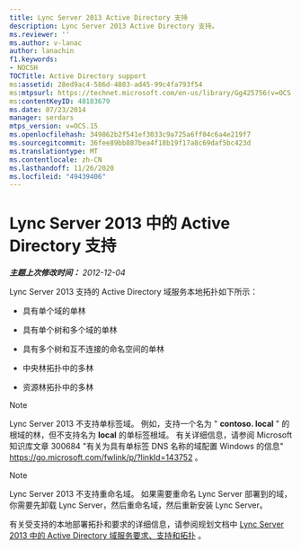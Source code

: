```yaml
---
title: Lync Server 2013 Active Directory 支持
description: Lync Server 2013 Active Directory 支持。
ms.reviewer: ''
ms.author: v-lanac
author: lanachin
f1.keywords:
- NOCSH
TOCTitle: Active Directory support
ms:assetid: 28ed9ac4-586d-4803-ad45-99c4fa793f54
ms:mtpsurl: https://technet.microsoft.com/en-us/library/Gg425756(v=OCS.15)
ms:contentKeyID: 48183679
ms.date: 07/23/2014
manager: serdars
mtps_version: v=OCS.15
ms.openlocfilehash: 349862b2f541ef3033c9a725a6ff04c6a4e219f7
ms.sourcegitcommit: 36fee89bb887bea4f18b19f17a8c69daf5bc423d
ms.translationtype: MT
ms.contentlocale: zh-CN
ms.lasthandoff: 11/26/2020
ms.locfileid: "49439406"
---
```

# <a name="active-directory-support-in-lync-server-2013"></a>Lync Server 2013 中的 Active Directory 支持

<div data-xmlns="http://www.w3.org/1999/xhtml">

<div class="topic" data-xmlns="http://www.w3.org/1999/xhtml" data-msxsl="urn:schemas-microsoft-com:xslt" data-cs="https://msdn.microsoft.com/">

<div data-asp="https://msdn2.microsoft.com/asp">



</div>

<div id="mainSection">

<div id="mainBody">

<span> </span>

_**主题上次修改时间：** 2012-12-04_

Lync Server 2013 支持的 Active Directory 域服务本地拓扑如下所示：

  - 具有单个域的单林

  - 具有单个树和多个域的单林

  - 具有多个树和互不连接的命名空间的单林

  - 中央林拓扑中的多林

  - 资源林拓扑中的多林

<div>


> [!NOTE]  
> Lync Server 2013 不支持单标签域。 例如，支持一个名为 " <STRONG>contoso. local</STRONG> " 的根域的林，但不支持名为 <STRONG>local</STRONG> 的单标签根域。 有关详细信息，请参阅 Microsoft 知识库文章 300684 "有关为具有单标签 DNS 名称的域配置 Windows 的信息" <A href="https://go.microsoft.com/fwlink/p/?linkid=143752">https://go.microsoft.com/fwlink/p/?linkId=143752</A> 。



</div>

<div>


> [!NOTE]  
> Lync Server 2013 不支持重命名域。 如果需要重命名 Lync Server 部署到的域，你需要先卸载 Lync Server，然后重命名域，然后重新安装 Lync Server。



</div>

有关受支持的本地部署拓扑和要求的详细信息，请参阅规划文档中 [Lync Server 2013 中的 Active Directory 域服务要求、支持和拓扑](lync-server-2013-active-directory-domain-services-requirements-support-and-topologies.md) 。

</div>

<span> </span>

</div>

</div>

</div>


